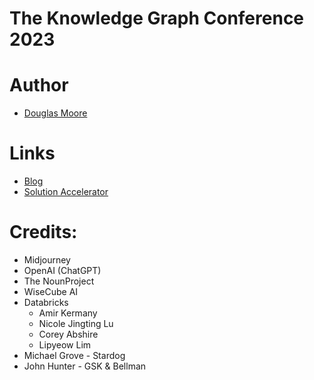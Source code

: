# The Knowledge Graph Conference 2023

# Author
- [Douglas Moore](https://www.linkedin.com/in/systemsdevelopment/)

# Links
- [Blog](https://www.databricks.com/blog/2023/01/26/building-life-sciences-knowledge-graph-data-lake.html)
- [Solution Accelerator](https://github.com/databricks-industry-solutions/wscb-kg)

# Credits:
- Midjourney
- OpenAI (ChatGPT)
- The NounProject
- WiseCube AI
- Databricks
  - Amir Kermany
  - Nicole Jingting Lu
  - Corey Abshire
  - Lipyeow Lim
- Michael Grove - Stardog
- John Hunter - GSK & Bellman
